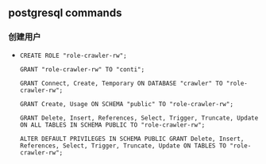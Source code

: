 ## postgresql commands

### 创建用户
* ```postgresql
  CREATE ROLE "role-crawler-rw";
  
  GRANT "role-crawler-rw" TO "conti";
  
  GRANT Connect, Create, Temporary ON DATABASE "crawler" TO "role-crawler-rw";
  
  GRANT Create, Usage ON SCHEMA "public" TO "role-crawler-rw";
  
  GRANT Delete, Insert, References, Select, Trigger, Truncate, Update ON ALL TABLES IN SCHEMA PUBLIC TO "role-crawler-rw";
  
  ALTER DEFAULT PRIVILEGES IN SCHEMA PUBLIC GRANT Delete, Insert, References, Select, Trigger, Truncate, Update ON TABLES TO "role-crawler-rw";
  ```
  
